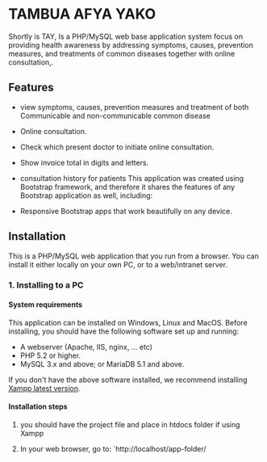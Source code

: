 # TAMBUA AFYA YAKO

Shortly is TAY, Is a PHP/MySQL web base application system focus on providing health awareness by addressing symptoms, causes, prevention measures, and treatments of common diseases together with online consultation,.


## Features

* view symptoms, causes, prevention measures and treatment of both Communicable and non-communicable common disease
* Online consultation.
* Check which present doctor to initiate online consultation.
* Show invoice total in digits and letters.
* consultation history for patients
This application was created using Bootstrap framework, and therefore it shares the features of any Bootstrap application as well, including:

* Responsive Bootstrap apps that work beautifully on any device.


## Installation

This is a PHP/MySQL web application that you run from a browser. You can install it either locally on your own PC, or to a web/intranet server.

### 1. Installing to a PC

#### System requirements

This application can be installed on Windows, Linux and MacOS. Before installing, you should have the following software set up and running:

* A webserver (Apache, IIS, nginx, ... etc)
* PHP 5.2 or higher.
* MySQL 3.x and above; or MariaDB 5.1 and above.

If you don't have the above software installed, we recommend installing
[Xampp latest version](http://www.apachefriends.org/).

#### Installation steps

1. you should have the project file and place in htdocs folder if using Xampp 

2. In your web browser, go to: `http://localhost/app-folder/



